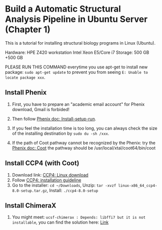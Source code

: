 # Build a Automatic Structural Analysis Pipeline in Ubuntu Server (Chapter 1)
This is a tutorial for installing structural biology programs in Linux (Ubuntu).

Hardware:
HPE Z420 workstation
Intel Xeon E5/Core i7
Storage:
500 GB +500 GB


PLEASE RUN THIS COMMAND everytime you use apt-get to install new package: `sudo apt-get update` to prevent you from seeing `E: Unable to locate package xxx`.


## Install Phenix
1. First, you have to prepare an "academic email account" for Phenix download, Gmail is forbided!
2. Then follow [Phenix doc: Install-setup-run](https://phenix-online.org/documentation/install-setup-run.html).
3. If you feel the installation time is too long, you can always check the size of the installing destination by `sudo du -sh /xxx`.

1. If the path of Coot pathway cannot be recognized by the Phenix: try the [Phenix doc: Coot](https://phenix-online.org/documentation/coot.html)
the pathway should be /usr/local/xtal/coot64/bin/coot

## Install CCP4 (with Coot)
1. Download link: [CCP4: Linux download](https://www.ccp4.ac.uk/download/#os=linux)
2. Follow [CCP4: installation guideline](https://www.ccp4.ac.uk/download/installation.html)
3. Go to the installer: `cd ~/Downloads`, Unzip: `tar -xvzf linux-x86_64_ccp4-8.0-setup.tar.gz`, Install: `./ccp4-8.0-setup`


## Install ChimeraX
1. You might meet: `ucsf-chimerax : Depends: libffi7 but it is not installable`, you can find the solution here: [Link](https://mail.cgl.ucsf.edu/mailman/archives/list/chimerax-users@cgl.ucsf.edu/thread/ERBZZR5QJBKMFDG3KPPEYWFSOG4O6MH4/#ZX6DNVSPSU2MZKZJMR2X6EA2XNOLY7AQ)


